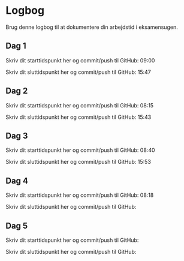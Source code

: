 # Logbog
Brug denne logbog til at dokumentere din arbejdstid i eksamensugen.

## Dag 1
Skriv dit starttidspunkt her og commit/push til GitHub: 
    09:00

Skriv dit sluttidspunkt her og commit/push til GitHub: 
    15:47

## Dag 2
Skriv dit starttidspunkt her og commit/push til GitHub: 
    08:15

Skriv dit sluttidspunkt her og commit/push til GitHub: 
    15:43

## Dag 3
Skriv dit starttidspunkt her og commit/push til GitHub: 
    08:40

Skriv dit sluttidspunkt her og commit/push til GitHub:
    15:53

## Dag 4
Skriv dit starttidspunkt her og commit/push til GitHub: 
    08:18

Skriv dit sluttidspunkt her og commit/push til GitHub: 

## Dag 5
Skriv dit starttidspunkt her og commit/push til GitHub: 

Skriv dit sluttidspunkt her og commit/push til GitHub: 
